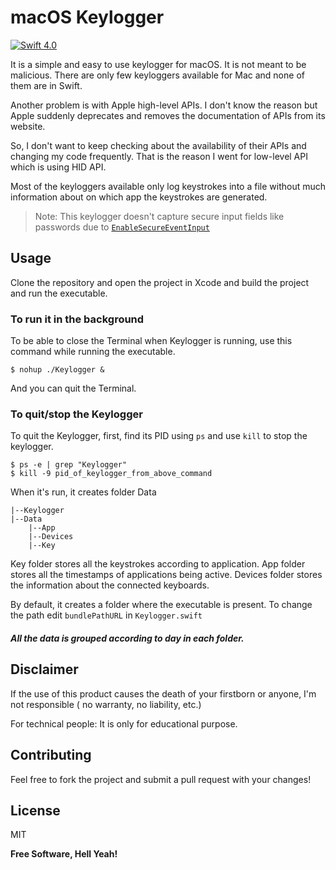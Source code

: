 # macOS Keylogger

[![Swift 4.0](https://img.shields.io/badge/Swift-4.0-orange.svg)]()

It is a simple and easy to use keylogger for macOS. It is not meant to be malicious. There are only few keyloggers available for Mac and none of them are in Swift.

Another problem is with Apple high-level APIs. I don't know the reason but Apple suddenly deprecates and removes the documentation of APIs from its website.

So, I don't want to keep checking about the availability of their APIs and changing my code frequently. That is the reason I went for low-level API which is using HID API.

Most of the keyloggers available only log keystrokes into a file without much information about on which app the keystrokes are generated.

>Note: This keylogger doesn't capture secure input fields like passwords due to [`EnableSecureEventInput`](https://developer.apple.com/library/content/technotes/tn2150/_index.html)

## Usage

Clone the repository and open the project in Xcode and build the project and run the executable.

### To run it in the background

To be able to close the Terminal when Keylogger is running, use this command while running the executable.

```shell
$ nohup ./Keylogger &
```
And you can quit the Terminal.

### To quit/stop the Keylogger

To quit the Keylogger, first, find its PID using `ps` and use `kill` to stop the keylogger.

```shell
$ ps -e | grep "Keylogger"
$ kill -9 pid_of_keylogger_from_above_command
```

When it's run, it creates folder Data
```
|--Keylogger
|--Data
    |--App
    |--Devices
    |--Key
```
Key folder stores all the keystrokes according to application.
App folder stores all the timestamps of applications being active.
Devices folder stores the information about the connected keyboards.

By default, it creates a folder where the executable is present. 
To change the path edit `bundlePathURL` in `Keylogger.swift`
##### All the data is grouped according to day in each folder.

## Disclaimer
If the use of this product causes the death of your firstborn or anyone, I'm not responsible ( no warranty, no liability, etc.)

For technical people: It is only for educational purpose.


## Contributing

Feel free to fork the project and submit a pull request with your changes!

License
---

MIT


**Free Software, Hell Yeah!**

